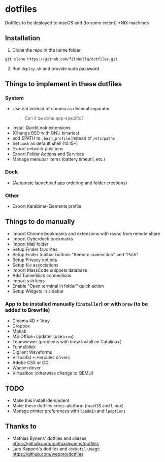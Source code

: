 # dotfiles
Dotfiles to be deployed to macOS and (to some extent) *NIX machines

## Installation
1. Clone the repo in the home folder
``` bash
git clone https://github.com/filobolla/dotfiles.git
```
2. Run `deploy.sh` and provide sudo password

## Things to implement in these dotfiles
### System
- Use dot instead of comma as decimal separator
    > Can it be done app-specific?
- Install QuickLook extensions
- (Change BSD with GNU binaries)
- add $PATH to `.bash_profile` instead of `/etc/paths`
- Set `bash` as default shell (10.15+)
- Export network positions
- Export Folder Actions and Services
- Manage menubar items (battery,timeutil, etc.)
### Dock
- (Automate launchpad app ordering and folder creations)
### Other
- Export Karabiner-Elements profile

## Things to do manually
- Import Chrome bookmarks and extensions with rsync from remote share
- Import Cyberduck bookmarks
- Import Mail folder
- Setup Finder favorites
- Setup Finder toolbar buttons "Remote connection" and "Path"
- Setup Privacy options
- Setup file associations
- Import MassCode snippets database
- Add Tunnelblick connections
- Import ssh keys
- Enable "Open terminal in folder" quick action
- Setup Widgets in sidebar
### App to be installed manually (`installer`) or with `brew` (to be added to Brewfile)
- Cinema 4D + Vray
- Dropbox
- Matlab
- MS Office+Updater (use `brew`)
- Teamviewer (problems with brew install on Catalina+)
- Tunnelblick
- Digilent Waveforms
- VirtualDJ + Hercules drivers
- Adobe CS5 or CC
- Wacom driver
- Virtualbox (otherwise change to QEMU)

## TODO
- Make this install idempotent
- Make these dotfiles cross-platform (macOS and Linux)
- Manage printer preferences with `lpadmin` and `lpoptions`

## Thanks to
- Mathias Bynens' dotfiles and aliases https://github.com/mathiasbynens/dotfiles 
- Lars Kappert's dotfiles and `dockutil` usage https://github.com/webpro/dotfiles

